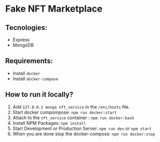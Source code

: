 
# Fake NFT Marketplace

## Tecnologies:
- Express
- MongoDB

## Requirements:
- Install `docker`
- Install `docker-compose`

## How to run it locally?
1. Add `127.0.0.1 mongo nft_service` in the `/etc/hosts` file.
2. Start docker compompose: `npm run docker:start`
3. Attach to the `nft_service` container : `npm run docker:bash`
4. Install NPM Packages: `npm install`
5. Start Development or Production Server: `npm run dev` or `npm start`
6. When you are done stop the docker-compose: `npm run docker:stop`
